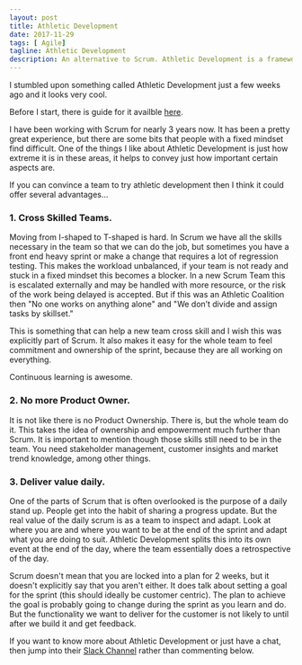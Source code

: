 ```yaml
---
layout: post
title: Athletic Development
date: 2017-11-29
tags: [ Agile]
tagline: Athletic Development
description: An alternative to Scrum. Athletic Development is a framework for high performance.
---
```


I stumbled upon something called Athletic Development just a few weeks ago and it looks very cool.

Before I start, there is guide for it availble <a href="https://www.athleticcoalition.com/docs/athlete-guide.pdf">here</a>.

I have been working with Scrum for nearly 3 years now. It has been a pretty great experience, but there are some bits that people with a fixed mindset find difficult. One of the things I like about Athletic Development is just how extreme it is in these areas, it helps to convey just how important certain aspects are.

If you can convince a team to try athletic development then I think it could offer several advantages...

### 1. Cross Skilled Teams.

Moving from I-shaped to T-shaped is hard. In Scrum we have all the skills necessary in the team so that we can do the job, but sometimes you have a front end heavy sprint or make a change that requires a lot of regression testing. This makes the workload unbalanced, if your team is not ready and stuck in a fixed mindset this becomes a blocker. In a new Scrum Team this is escalated externally and may be handled with more resource, or the risk of the work being delayed is accepted. But if this was an Athletic Coalition then "No one works on anything alone" and "We don’t divide and assign tasks by skillset."

This is something that can help a new team cross skill and I wish this was explicitly part of Scrum. It also makes it easy for the whole team to feel commitment and ownership of the sprint, because they are all working on everything.

Continuous learning is awesome.

### 2. No more Product Owner.

It is not like there is no Product Ownership. There is, but the whole team do it. This takes the idea of ownership and empowerment much further than Scrum. It is important to mention though those skills still need to be in the team. You need stakeholder management, customer insights and market trend knowledge, among other things.

### 3. Deliver value daily.

One of the parts of Scrum that is often overlooked is the purpose of a daily stand up. People get into the habit of sharing a progress update. But the real value of the daily scrum is as a team to inspect and adapt. Look at where you are and where you want to be at the end of the sprint and adapt what you are doing to suit. Athletic Development splits this into its own event at the end of the day, where the team essentially does a retrospective of the day. 

Scrum doesn't mean that you are locked into a plan for 2 weeks, but it doesn't explicitly say that you aren't either. It does talk about setting a goal for the sprint (this should ideally be customer centric). The plan to achieve the goal is probably going to change during the sprint as you learn and do. But the functionality we want to deliver for the customer is not likely to until after we build it and get feedback.

If you want to know more about Athletic Development or just have a chat, then jump into their <a href="https://join.slack.com/t/athleticdevelopment/shared_invite/enQtMjc0OTE5NDE2OTQ5LWEzZTI0NTlhNzk5ZThlOGY1NTQ2ZmM2NmMyYWI3ZTQxZjEwOTdkMjgyZTAyZWVlM2IwNTgxZGFjMTFlNzViZjg">Slack Channel</a> rather than commenting below.
